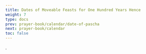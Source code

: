 ```yaml
---
title: Dates of Moveable Feasts for One Hundred Years Hence
weight: 7
type: docs
prev: prayer-book/calendar/date-of-pascha
next: prayer-book/calendar
toc: false
---
```


.
